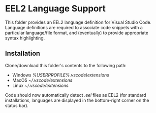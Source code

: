 # EEL2 Language Support

This folder provides an EEL2 language definition for Visual Studio Code. Language definitions are required to associate code snippets with a particular language/file format, and (eventually) to provide appropriate syntax highlighting.

## Installation
Clone/download this folder's contents to the following path:
- Windows _%USERPROFILE%\.vscode\extensions_
- MacOS _~/.vscode/extensions_
- Linux _~/.vscode/extensions_

Code should now automatically detect _.eel_ files as EEL2 (for standard installations, languages are displayed in the bottom-right corner on the status bar).